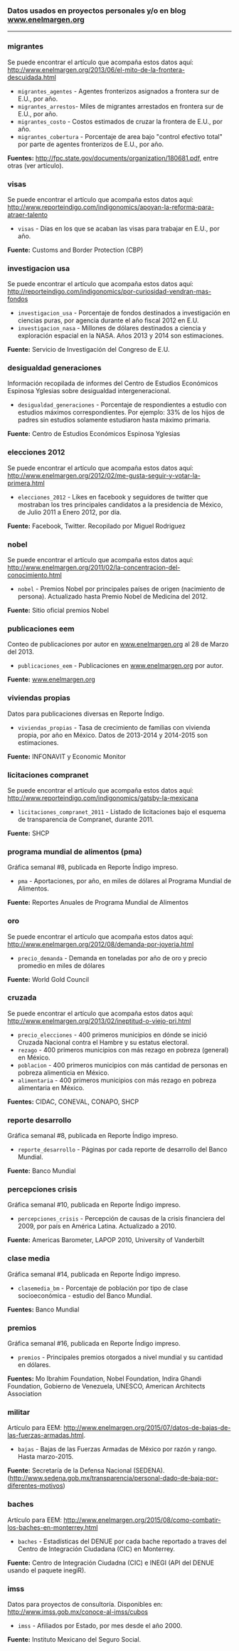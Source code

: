 ### Datos usados en proyectos personales y/o en blog www.enelmargen.org
_______
### migrantes
Se puede encontrar el artículo que acompaña estos datos aquí: http://www.enelmargen.org/2013/06/el-mito-de-la-frontera-descuidada.html

+ `migrantes_agentes` - Agentes fronterizos asignados a frontera sur de E.U., por año.
+ `migrantes_arrestos`- Miles de migrantes arrestados en frontera sur de E.U., por año.
+ `migrantes_costo` - Costos estimados de cruzar la frontera de E.U., por año.
+ `migrantes_cobertura` - Porcentaje de area bajo "control efectivo total" por parte de agentes fronterizos de E.U., por año.

**Fuentes:** http://fpc.state.gov/documents/organization/180681.pdf, entre otras (ver artículo).
### visas
Se puede encontrar el artículo que acompaña estos datos aquí: http://www.reporteindigo.com/indigonomics/apoyan-la-reforma-para-atraer-talento

+ `visas` - Días en los que se acaban las visas para trabajar en E.U., por año.

**Fuente:** Customs and Border Protection (CBP)
### investigacion usa
Se puede encontrar el artículo que acompaña estos datos aquí:
http://reporteindigo.com/indigonomics/por-curiosidad-vendran-mas-fondos

+ `investigacion_usa` - Porcentaje de fondos destinados a investigación en ciencias puras, por agencia durante el año fiscal 2012 en E.U.
+ `investigacion_nasa` - Millones de dólares destinados a ciencia y exploración espacial en la NASA. Años 2013 y 2014 son estimaciones.

**Fuente:** Servicio de Investigación del Congreso de E.U.
### desigualdad generaciones
Información recopilada de informes del Centro de Estudios Económicos Espinosa Yglesias sobre desigualdad intergeneracional. 

+ `desigualdad_generaciones` - Porcentaje de respondientes a estudio con estudios máximos correspondientes. Por ejemplo: 33% de los hijos de padres sin estudios solamente estudiaron hasta máximo primaria.

**Fuente:** Centro de Estudios Económicos Espinosa Yglesias
### elecciones 2012 
Se puede encontrar el artículo que acompaña estos datos aquí: http://www.enelmargen.org/2012/02/me-gusta-seguir-y-votar-la-primera.html

+ `elecciones_2012` - Likes en facebook y seguidores de twitter que mostraban los tres principales candidatos a la presidencia de México, de Julio 2011 a Enero 2012, por día.

**Fuente:** Facebook, Twitter. Recopilado por Miguel Rodriguez
### nobel
Se puede encontrar el artículo que acompaña estos datos aquí: http://www.enelmargen.org/2011/02/la-concentracion-del-conocimiento.html

+ `nobel` - Premios Nobel por principales países de origen (nacimiento de persona). Actualizado hasta Premio Nobel de Medicina del 2012. 

**Fuente:** Sitio oficial premios Nobel
### publicaciones eem
Conteo de publicaciones por autor en www.enelmargen.org al 28 de Marzo del 2013. 

+ `publicaciones_eem` - Publicaciones en www.enelmargen.org por autor. 

**Fuente:** www.enelmargen.org
### viviendas propias
Datos para publicaciones diversas en Reporte Índigo.

+ `viviendas_propias` - Tasa de crecimiento de familias con vivienda propia, por año en México. Datos de 2013-2014 y 2014-2015 son estimaciones. 

**Fuente:** INFONAVIT y Economic Monitor
### licitaciones compranet
Se puede encontrar el artículo que acompaña estos datos aquí: http://www.reporteindigo.com/indigonomics/gatsby-la-mexicana

+ `licitaciones_compranet_2011` - Listado de licitaciones bajo el esquema de transparencia de Compranet, durante 2011.

**Fuente:** SHCP
### programa mundial de alimentos (pma)
Gráfica semanal #8, publicada en Reporte Índigo impreso.

+ `pma` - Aportaciones, por año, en miles de dólares al Programa Mundial de Alimentos.

**Fuente:** Reportes Anuales de Programa Mundial de Alimentos
### oro
Se puede encontrar el artículo que acompaña estos datos aquí: http://www.enelmargen.org/2012/08/demanda-por-joyeria.html

+ `precio_demanda` - Demanda en toneladas por año de oro y precio promedio en miles de dólares

**Fuente:** World Gold Council
### cruzada
Se puede encontrar el artículo que acompaña estos datos aquí: http://www.enelmargen.org/2013/02/ineptitud-o-viejo-pri.html

+ `precio_elecciones` - 400 primeros municipios en dónde se inició Cruzada Nacional contra el Hambre y su estatus electoral.
+ `rezago` - 400 primeros municipios con más rezago en pobreza (general) en México.
+ `poblacion` - 400 primeros municipios con más cantidad de personas en pobreza alimenticia en México. 
+ `alimentaria` - 400 primeros municipios con más rezago en pobreza alimentaria en México.

**Fuentes:** CIDAC, CONEVAL, CONAPO, SHCP
### reporte desarrollo 
Gráfica semanal #8, publicada en Reporte Índigo impreso.

+ `reporte_desarrollo` - Páginas por cada reporte de desarrollo del Banco Mundial. 

**Fuente:** Banco Mundial
### percepciones crisis
Gráfica semanal #10, publicada en Reporte Índigo impreso.

+ `percepciones_crisis` - Percepción de causas de la crisis financiera del 2009, por país en América Latina. Actualizado a 2010.

**Fuente:** Americas Barometer, LAPOP 2010, University of Vanderbilt
### clase media
Gráfica semanal #14, publicada en Reporte Índigo impreso.

+ `clasemedia_bm` - Porcentaje de población por tipo de clase socioeconómica - estudio del Banco Mundial. 

**Fuentes:** Banco Mundial
### premios
Gráfica semanal #16, publicada en Reporte Índigo impreso.

+ `premios` - Principales premios otorgados a nivel mundial y su cantidad en dólares. 

**Fuentes:** Mo Ibrahim Foundation, Nobel Foundation, Indira Ghandi Foundation, Gobierno de Venezuela, UNESCO, American Architects Association
### militar
Artículo para EEM: http://www.enelmargen.org/2015/07/datos-de-bajas-de-las-fuerzas-armadas.html.

+ `bajas` - Bajas de las Fuerzas Armadas de México por razón y rango. Hasta marzo-2015.

**Fuente:** Secretaría de la Defensa Nacional (SEDENA). (http://www.sedena.gob.mx/transparencia/personal-dado-de-baja-por-diferentes-motivos)
### baches
Artículo para EEM: http://www.enelmargen.org/2015/08/como-combatir-los-baches-en-monterrey.html

+ `baches` - Estadísticas del DENUE por cada bache reportado a traves del Centro de Integración Ciudadana (CIC) en Monterrey.

**Fuente:** Centro de Integración Ciudadna (CIC) e INEGI (API del DENUE usando el paquete inegiR). 
### imss
Datos para proyectos de consultoría. Disponibles en: http://www.imss.gob.mx/conoce-al-imss/cubos 

+ `imss` - Afiliados por Estado, por mes desde el año 2000.

**Fuente:** Instituto Mexicano del Seguro Social. 
